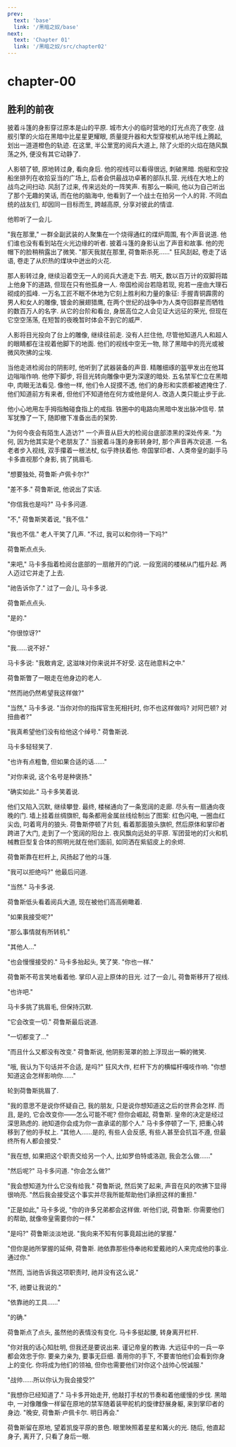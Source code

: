 ```yaml
---
prev:
  text: 'base'
  link: '/黑暗之奴/base'
next:
  text: 'Chapter 01'
  link: '/黑暗之奴/src/chapter02'
---
```


# chapter-00

## 胜利的前夜

披着斗篷的身影穿过原本是山的平原. 城市大小的临时营地的灯光点亮了夜空. 战舰引擎的火焰在黑暗中比星星更耀眼, 质量提升器和大型穿梭机从地平线上腾起, 划出一道道橙色的轨迹. 在这里, 半公里宽的阅兵大道上, 除了火炬的火焰在随风飘荡之外, 便没有其它动静了.

人影顿了顿, 原地转过身, 看向身后. 他的视线可以看得很远, 刺破黑暗. 炮艇和空投船坐排列在收拾妥当的广场上, 后者会供最战功卓著的部队扎营. 光线在大地上的战鸟之间扫动. 风刮了过来, 传来远处的一阵笑声. 有那么一瞬间, 他以为自己听出了那个无趣的笑话, 而在他的脑海中, 他看到了一个战士在拍另一个人的背. 不同血统的战友们, 却因同一目标而生, 跨越高原, 分享对彼此的情谊.

他聆听了一会儿.

"我在那里," 一群全副武装的人聚集在一个烧得通红的煤炉周围, 有个声音说道. 他们谁也没有看到站在火光边缘的听者. 披着斗篷的身影认出了声音和故事. 他的兜帽下的脸稍稍露出了微笑. "那天我就在那里, 荷鲁斯杀死……" 狂风刮起, 卷走了话语, 卷走了从炽热的煤块中迸出的火花.

那人影转过身, 继续沿着空无一人的阅兵大道走下去. 明天, 数以百万计的双脚将踏上他身下的道路, 但现在只有他孤身一人. 帝国检阅台若隐若现, 宛若一座由大理石砌成的孤峰. 一万名工匠不眠不休地为它刻上胜利和力量的象征: 手握青铜霹雳的男人和女人的雕像, 镀金的展翅猎鹰, 在两个世纪的战争中为人类夺回群星而牺牲的数百万人的名字. 从它的台阶和看台, 身居高位之人会见证大远征的荣光, 但现在它空空荡荡, 在短暂的夜晚暂时体会不到它的威严.

人影将目光投向了台上的雕像, 继续往前走. 没有人拦住他, 尽管他知道凡人和超人的眼睛都在注视着他脚下的地面. 他们的视线中空无一物, 除了黑暗中的亮光或被微风吹拂的尘埃.

当他走进检阅台的阴影时, 他听到了武器装备的声音. 精雕细琢的盔甲发出在他耳边嗡嗡作响. 他停下脚步, 将目光转向雕像中更为深邃的暗处. 五名禁军伫立在黑暗中, 肉眼无法看见. 像他一样, 他们令人捉摸不透, 他们的身形和实质都被遮掩住了. 他们知道前方有来者, 但他们不知道他在何方或他是何人. 改造人类只能止步于此.

他小心地用左手拇指触碰食指上的戒指. 铁圈中的电路向黑暗中发出脉冲信号. 禁军犹豫了一下, 随即撤下准备出击的架势.

"为何今夜会有陌生人造访?" 一个声音从巨大的检阅台底部漆黑的深处传来. "为何, 因为他其实是个老朋友了." 当披着斗篷的身影转身时, 那个声音再次说道. 一名老者步入视线, 双手攥着一根法杖, 似乎搀扶着他. 帝国掌印者、人类帝皇的副手马卡多直视那个身影, 挑了挑眉毛.

"想要独处, 荷鲁斯·卢佩卡尔?"

"差不多." 荷鲁斯说, 他说出了实话.

"你信我也是吗?" 马卡多问道.

"不," 荷鲁斯笑着说, "我不信."

"我也不信." 老人干笑了几声. "不过, 我可以和你待一下吗?"

荷鲁斯点点头.

"来吧," 马卡多指着检阅台底部的一扇敞开的门说. 一段宽阔的楼梯从门槛升起. 两人迈过它并走了上去.

"祂告诉你了." 过了一会儿, 马卡多说.

荷鲁斯点点头.

"是的."

"你很惊讶?"

"我……说不好."

马卡多说: "我敢肯定, 这滋味对你来说并不好受. 这在祂意料之中."

荷鲁斯瞥了一眼走在他身边的老人.

"然而祂仍然希望我这样做?"

"当然," 马卡多说.  "当你对你的指挥官生死相托时, 你不也这样做吗? 对阿巴顿? 对扭曲者?"

"我真希望他们没有给他这个绰号." 荷鲁斯说.

马卡多轻轻笑了.

"也许有点粗鲁, 但如果合适的话……"

"对你来说, 这个名号是种褒扬."

"确实如此." 马卡多笑着说.

他们又陷入沉默, 继续攀登. 最终, 楼梯通向了一条宽阔的走廊. 尽头有一扇通向夜晚的门. 墙上挂着丝绸旗帜, 每条都用金属丝线绘制出了图案: 红色闪电, 一圈血红尖齿, 叼着弯月的狼头. 荷鲁斯停顿了片刻, 看着那面狼头旗帜, 然后原体和掌印者跨进了大门, 走到了一个宽阔的阳台上. 夜风飘向远处的平原. 军团营地的灯火和机械教巨型复合体的照明光就在他们面前, 如同洒在紫貂皮上的余烬.

荷鲁斯靠在栏杆上, 风扬起了他的斗篷.

"我可以拒绝吗?" 他最后问道.

"当然." 马卡多说.

荷鲁斯低头看着阅兵大道, 现在被他们高高俯瞰着.

"如果我接受呢?"

"那么事情就有所转机."

"其他人…"

"也会慢慢接受的." 马卡多抬起头, 笑了笑. "你也一样."

荷鲁斯不苟言笑地看着他. 掌印人迎上原体的目光. 过了一会儿, 荷鲁斯移开了视线.

"也许吧."

马卡多挑了挑眉毛, 但保持沉默.

"它会改变一切." 荷鲁斯最后说道.

"一切都变了…"

"而且什么又都没有改变." 荷鲁斯说, 他阴影笼罩的脸上浮现出一瞬的微笑.

"哦, 我认为下句话并不合适, 是吗?" 狂风大作, 栏杆下方的横幅杆嘎吱作响.  "你想知道这会怎样影响你……"

轮到荷鲁斯挑眉了.

"我的意思不是说你怀疑自己, 我的朋友, 只是说你想知道这之后的世界会怎样.  而且, 是的, 它会改变你——怎么可能不呢?  但你会崛起, 荷鲁斯. 皇帝的决定是经过深思熟虑的. 祂知道你会成为你一直承诺的那个人." 马卡多停顿了一下, 把重心转移到了他的手杖上.  "其他人……是的, 有些人会反感, 有些人甚至会抗旨不遵, 但最终所有人都会接受."

"我在想, 如果把这个职责交给另一个人, 比如罗伯特或洛迦, 我会怎么做……"

"然后呢?" 马卡多问道. "你会怎么做?"

"我会想知道为什么它没有给我." 荷鲁斯说, 然后笑了起来, 声音在风的吹拂下显得很响亮. "然后我会接受这个事实并尽我所能帮助他们承担这样的重担."

"正是如此," 马卡多说, "你的许多兄弟都会这样做. 听他们说, 荷鲁斯. 你需要他们的帮助, 就像帝皇需要你的一样."

"是吗?" 荷鲁斯淡淡地说. "我向来不知有何事竟超出祂的掌握."

"但你是祂所掌握的延伸, 荷鲁斯. 祂依靠那些侍奉祂和爱戴祂的人来完成他的事业. 通过你."

"然而, 当祂告诉我这项职责时, 祂并没有这么说."

"不, 祂要让我说的."

"依靠祂的工具……"

"的确."

荷鲁斯点了点头, 虽然他的表情没有变化. 马卡多挺起腰, 转身离开栏杆.

"你对我的话心知肚明, 但我还是要说出来. 谨记帝皇的教诲. 大远征中的一兵一卒都会效忠于你. 要亲力亲为, 要事无巨细. 善用你的手下, 不要害怕他们会看到你身上的变化. 你将成为他们的领袖, 但你也需要他们对你这个战帅心悦诚服."

"战帅……所以你认为我会接受?"

"我想你已经知道了." 马卡多开始走开, 他敲打手杖的节奏和着他缓慢的步伐. 黑暗中, 一对像雕像一样留在原地的禁军随着装甲舵机的旋律舒展身躯, 来到掌印者的身边. "晚安, 荷鲁斯·卢佩卡尔. 明日再会."

荷鲁斯留在原地, 望着凯旋平原的景色. 眼里映照着星星和篝火的光. 随后, 他直起身子, 离开了, 只看了身后一眼.
